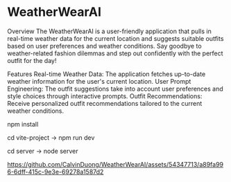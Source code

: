 # WeatherWearAI

Overview
The WeatherWearAI is a user-friendly application that pulls in real-time weather data for the current location and suggests suitable outfits based on user preferences and weather conditions. Say goodbye to weather-related fashion dilemmas and step out confidently with the perfect outfit for the day!

Features
Real-time Weather Data: The application fetches up-to-date weather information for the user's current location.
User Prompt Engineering: The outfit suggestions take into account user preferences and style choices through interactive prompts.
Outfit Recommendations: Receive personalized outfit recommendations tailored to the current weather conditions.

npm install

cd vite-project -> npm run dev

cd server -> node server


https://github.com/CalvinDuong/WeatherWearAI/assets/54347713/a89fa996-6dff-415c-9e3e-69278a1587d2


